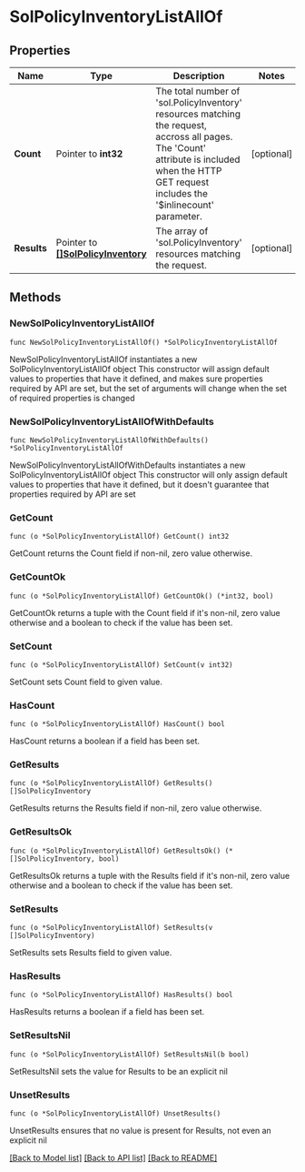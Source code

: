 # SolPolicyInventoryListAllOf

## Properties

Name | Type | Description | Notes
------------ | ------------- | ------------- | -------------
**Count** | Pointer to **int32** | The total number of &#39;sol.PolicyInventory&#39; resources matching the request, accross all pages. The &#39;Count&#39; attribute is included when the HTTP GET request includes the &#39;$inlinecount&#39; parameter. | [optional] 
**Results** | Pointer to [**[]SolPolicyInventory**](SolPolicyInventory.md) | The array of &#39;sol.PolicyInventory&#39; resources matching the request. | [optional] 

## Methods

### NewSolPolicyInventoryListAllOf

`func NewSolPolicyInventoryListAllOf() *SolPolicyInventoryListAllOf`

NewSolPolicyInventoryListAllOf instantiates a new SolPolicyInventoryListAllOf object
This constructor will assign default values to properties that have it defined,
and makes sure properties required by API are set, but the set of arguments
will change when the set of required properties is changed

### NewSolPolicyInventoryListAllOfWithDefaults

`func NewSolPolicyInventoryListAllOfWithDefaults() *SolPolicyInventoryListAllOf`

NewSolPolicyInventoryListAllOfWithDefaults instantiates a new SolPolicyInventoryListAllOf object
This constructor will only assign default values to properties that have it defined,
but it doesn't guarantee that properties required by API are set

### GetCount

`func (o *SolPolicyInventoryListAllOf) GetCount() int32`

GetCount returns the Count field if non-nil, zero value otherwise.

### GetCountOk

`func (o *SolPolicyInventoryListAllOf) GetCountOk() (*int32, bool)`

GetCountOk returns a tuple with the Count field if it's non-nil, zero value otherwise
and a boolean to check if the value has been set.

### SetCount

`func (o *SolPolicyInventoryListAllOf) SetCount(v int32)`

SetCount sets Count field to given value.

### HasCount

`func (o *SolPolicyInventoryListAllOf) HasCount() bool`

HasCount returns a boolean if a field has been set.

### GetResults

`func (o *SolPolicyInventoryListAllOf) GetResults() []SolPolicyInventory`

GetResults returns the Results field if non-nil, zero value otherwise.

### GetResultsOk

`func (o *SolPolicyInventoryListAllOf) GetResultsOk() (*[]SolPolicyInventory, bool)`

GetResultsOk returns a tuple with the Results field if it's non-nil, zero value otherwise
and a boolean to check if the value has been set.

### SetResults

`func (o *SolPolicyInventoryListAllOf) SetResults(v []SolPolicyInventory)`

SetResults sets Results field to given value.

### HasResults

`func (o *SolPolicyInventoryListAllOf) HasResults() bool`

HasResults returns a boolean if a field has been set.

### SetResultsNil

`func (o *SolPolicyInventoryListAllOf) SetResultsNil(b bool)`

 SetResultsNil sets the value for Results to be an explicit nil

### UnsetResults
`func (o *SolPolicyInventoryListAllOf) UnsetResults()`

UnsetResults ensures that no value is present for Results, not even an explicit nil

[[Back to Model list]](../README.md#documentation-for-models) [[Back to API list]](../README.md#documentation-for-api-endpoints) [[Back to README]](../README.md)


